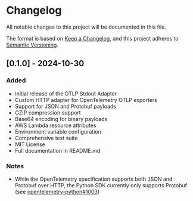 # Changelog

All notable changes to this project will be documented in this file.

The format is based on [Keep a Changelog](https://keepachangelog.com/en/1.0.0/),
and this project adheres to [Semantic Versioning](https://semver.org/spec/v2.0.0.html).

## [0.1.0] - 2024-10-30

### Added
- Initial release of the OTLP Stdout Adapter
- Custom HTTP adapter for OpenTelemetry OTLP exporters
- Support for JSON and Protobuf payloads
- GZIP compression support
- Base64 encoding for binary payloads
- AWS Lambda resource attributes
- Environment variable configuration
- Comprehensive test suite
- MIT License
- Full documentation in README.md

### Notes
- While the OpenTelemetry specification supports both JSON and Protobuf over HTTP, the Python SDK currently only supports Protobuf (see [opentelemetry-python#1003](https://github.com/open-telemetry/opentelemetry-python/issues/1003)) 